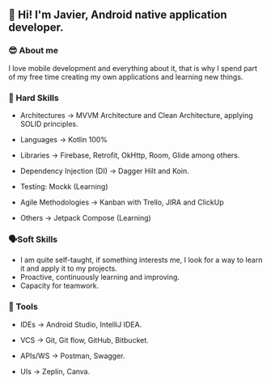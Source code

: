 ## 👋 Hi! I'm Javier, Android native application developer.

### 😎 About me

I love mobile development and everything about it, that is why I spend part of my free time creating my own applications and learning new things.

### 🧠 Hard Skills

- Architectures -> MVVM Architecture and Clean Architecture, applying SOLID principles.

- Languages ​​-> Kotlin 100%

- Libraries -> Firebase, Retrofit, OkHttp, Room, Glide among others.

- Dependency Injection (DI) -> Dagger Hilt and Koin.

- Testing: Mockk (Learning)

- Agile Methodologies -> Kanban with Trello, JIRA and ClickUp

- Others -> Jetpack Compose (Learning)

### 🗣️Soft Skills

- I am quite self-taught, if something interests me, I look for a way to learn it and apply it to my projects.
- Proactive, continuously learning and improving.
- Capacity for teamwork.

### 🔨 Tools

- IDEs -> Android Studio, IntelliJ IDEA.

- VCS -> Git, Git flow, GitHub, Bitbucket.

- APIs/WS -> Postman, Swagger.

- UIs -> Zeplin, Canva.
